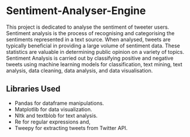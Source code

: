 # Sentiment-Analyser-Engine
This project is dedicated to analyse the sentiment of tweeter users. Sentiment analysis is the process of recognising and categorising the sentiments represented in a text source. When analysed, tweets are typically beneficial in providing a large volume of sentiment data. These statistics are valuable in determining public opinion on a variety of topics. Sentiment Analysis is carried out by classifying positive and negative tweets using machine learning models for classification, text mining, text analysis, data cleaning, data analysis, and data visualisation.

## Libraries Used 
- Pandas for dataframe manipulations.
- Matplotlib for data visualization.
- Nltk and textblob for text analysis.
- Re for regular expressions and,
- Tweepy for extracting tweets from Twitter API.



